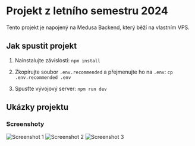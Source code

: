 # Projekt z letního semestru 2024

Tento projekt je napojený na Medusa Backend, který běží na vlastním VPS.

## Jak spustit projekt

1. Nainstalujte závislosti:
   ```npm install```

2. Zkopírujte soubor `.env.recommended` a přejmenujte ho na `.env`:
   ```cp .env.recommended .env```

3. Spusťte vývojový server:
   ```npm run dev```

## Ukázky projektu

### Screenshoty
![Screenshot 1](https://ctrlv.link/shots/2024/11/27/d6Mh.png)
![Screenshot 2](https://ctrlv.link/shots/2024/11/27/Bx7T.png)
![Screenshot 3](https://ctrlv.link/shots/2024/11/27/Ic1e.png)

